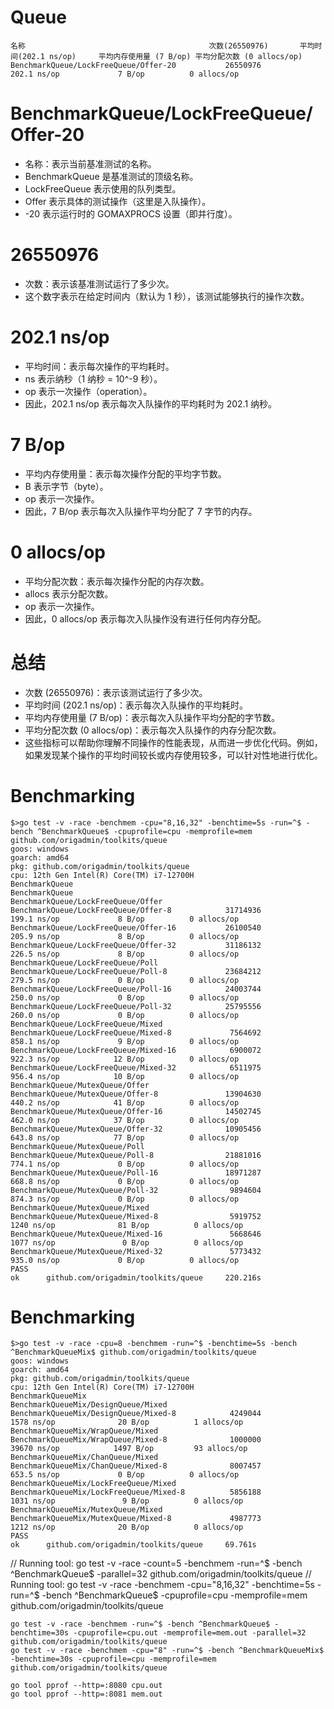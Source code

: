 # Queue

```
名称                                         次数(26550976)       平均时间(202.1 ns/op)     平均内存使用量 (7 B/op) 平均分配次数 (0 allocs/op)
BenchmarkQueue/LockFreeQueue/Offer-20           26550976               202.1 ns/op             7 B/op          0 allocs/op
```
# BenchmarkQueue/LockFreeQueue/Offer-20
- 名称：表示当前基准测试的名称。
- BenchmarkQueue 是基准测试的顶级名称。
- LockFreeQueue 表示使用的队列类型。
- Offer 表示具体的测试操作（这里是入队操作）。
- -20 表示运行时的 GOMAXPROCS 设置（即并行度）。
# 26550976
- 次数：表示该基准测试运行了多少次。
- 这个数字表示在给定时间内（默认为 1 秒），该测试能够执行的操作次数。
# 202.1 ns/op
- 平均时间：表示每次操作的平均耗时。
- ns 表示纳秒（1 纳秒 = 10^-9 秒）。
- op 表示一次操作（operation）。
- 因此，202.1 ns/op 表示每次入队操作的平均耗时为 202.1 纳秒。
# 7 B/op
- 平均内存使用量：表示每次操作分配的平均字节数。
- B 表示字节（byte）。
- op 表示一次操作。
- 因此，7 B/op 表示每次入队操作平均分配了 7 字节的内存。
# 0 allocs/op
- 平均分配次数：表示每次操作分配的内存次数。
- allocs 表示分配次数。
- op 表示一次操作。
- 因此，0 allocs/op 表示每次入队操作没有进行任何内存分配。
# 总结
- 次数 (26550976)：表示该测试运行了多少次。
- 平均时间 (202.1 ns/op)：表示每次入队操作的平均耗时。
- 平均内存使用量 (7 B/op)：表示每次入队操作平均分配的字节数。
- 平均分配次数 (0 allocs/op)：表示每次入队操作的内存分配次数。
- 这些指标可以帮助你理解不同操作的性能表现，从而进一步优化代码。例如，如果发现某个操作的平均时间较长或内存使用较多，可以针对性地进行优化。

# Benchmarking
```
$>go test -v -race -benchmem -cpu="8,16,32" -benchtime=5s -run=^$ -bench ^BenchmarkQueue$ -cpuprofile=cpu -memprofile=mem github.com/origadmin/toolkits/queue
goos: windows
goarch: amd64
pkg: github.com/origadmin/toolkits/queue
cpu: 12th Gen Intel(R) Core(TM) i7-12700H
BenchmarkQueue
BenchmarkQueue
BenchmarkQueue/LockFreeQueue/Offer
BenchmarkQueue/LockFreeQueue/Offer-8            31714936               199.1 ns/op             8 B/op          0 allocs/op
BenchmarkQueue/LockFreeQueue/Offer-16           26100540               205.9 ns/op             8 B/op          0 allocs/op
BenchmarkQueue/LockFreeQueue/Offer-32           31186132               226.5 ns/op             8 B/op          0 allocs/op
BenchmarkQueue/LockFreeQueue/Poll
BenchmarkQueue/LockFreeQueue/Poll-8             23684212               279.5 ns/op             0 B/op          0 allocs/op
BenchmarkQueue/LockFreeQueue/Poll-16            24003744               250.0 ns/op             0 B/op          0 allocs/op
BenchmarkQueue/LockFreeQueue/Poll-32            25795556               260.0 ns/op             0 B/op          0 allocs/op
BenchmarkQueue/LockFreeQueue/Mixed
BenchmarkQueue/LockFreeQueue/Mixed-8             7564692               858.1 ns/op             9 B/op          0 allocs/op
BenchmarkQueue/LockFreeQueue/Mixed-16            6900072               922.3 ns/op            12 B/op          0 allocs/op
BenchmarkQueue/LockFreeQueue/Mixed-32            6511975               956.4 ns/op            10 B/op          0 allocs/op
BenchmarkQueue/MutexQueue/Offer
BenchmarkQueue/MutexQueue/Offer-8               13904630               440.2 ns/op            41 B/op          0 allocs/op
BenchmarkQueue/MutexQueue/Offer-16              14502745               462.0 ns/op            37 B/op          0 allocs/op
BenchmarkQueue/MutexQueue/Offer-32              10905456               643.8 ns/op            77 B/op          0 allocs/op
BenchmarkQueue/MutexQueue/Poll
BenchmarkQueue/MutexQueue/Poll-8                21881016               774.1 ns/op             0 B/op          0 allocs/op
BenchmarkQueue/MutexQueue/Poll-16               18971287               668.8 ns/op             0 B/op          0 allocs/op
BenchmarkQueue/MutexQueue/Poll-32                9894604               874.3 ns/op             0 B/op          0 allocs/op
BenchmarkQueue/MutexQueue/Mixed
BenchmarkQueue/MutexQueue/Mixed-8                5919752              1240 ns/op              81 B/op          0 allocs/op
BenchmarkQueue/MutexQueue/Mixed-16               5668646              1077 ns/op               0 B/op          0 allocs/op
BenchmarkQueue/MutexQueue/Mixed-32               5773432               935.0 ns/op             0 B/op          0 allocs/op
PASS
ok      github.com/origadmin/toolkits/queue     220.216s
```

# Benchmarking
```
$>go test -v -race -cpu=8 -benchmem -run=^$ -benchtime=5s -bench ^BenchmarkQueueMix$ github.com/origadmin/toolkits/queue
goos: windows
goarch: amd64
pkg: github.com/origadmin/toolkits/queue
cpu: 12th Gen Intel(R) Core(TM) i7-12700H
BenchmarkQueueMix
BenchmarkQueueMix/DesignQueue/Mixed
BenchmarkQueueMix/DesignQueue/Mixed-8            4249044              1578 ns/op              20 B/op          1 allocs/op
BenchmarkQueueMix/WrapQueue/Mixed
BenchmarkQueueMix/WrapQueue/Mixed-8              1000000             39670 ns/op            1497 B/op         93 allocs/op
BenchmarkQueueMix/ChanQueue/Mixed
BenchmarkQueueMix/ChanQueue/Mixed-8              8007457               653.5 ns/op             0 B/op          0 allocs/op
BenchmarkQueueMix/LockFreeQueue/Mixed
BenchmarkQueueMix/LockFreeQueue/Mixed-8          5856188              1031 ns/op               9 B/op          0 allocs/op
BenchmarkQueueMix/MutexQueue/Mixed
BenchmarkQueueMix/MutexQueue/Mixed-8             4987773              1212 ns/op              20 B/op          0 allocs/op
PASS
ok      github.com/origadmin/toolkits/queue     69.761s
```

// Running tool: go test -v -race -count=5 -benchmem -run=^$ -bench ^BenchmarkQueue$ -parallel=32 github.com/origadmin/toolkits/queue
// Running tool: go test -v -race -benchmem -cpu="8,16,32" -benchtime=5s -run=^$ -bench ^BenchmarkQueue$ -cpuprofile=cpu -memprofile=mem github.com/origadmin/toolkits/queue
```shell
go test -v -race -benchmem -run=^$ -bench ^BenchmarkQueue$ -benchtime=30s -cpuprofile=cpu.out -memprofile=mem.out -parallel=32 github.com/origadmin/toolkits/queue
go test -v -race -benchmem -cpu="8" -run=^$ -bench ^BenchmarkQueueMix$ -benchtime=30s -cpuprofile=cpu -memprofile=mem github.com/origadmin/toolkits/queue

go tool pprof --http=:8080 cpu.out
go tool pprof --http=:8081 mem.out
```


